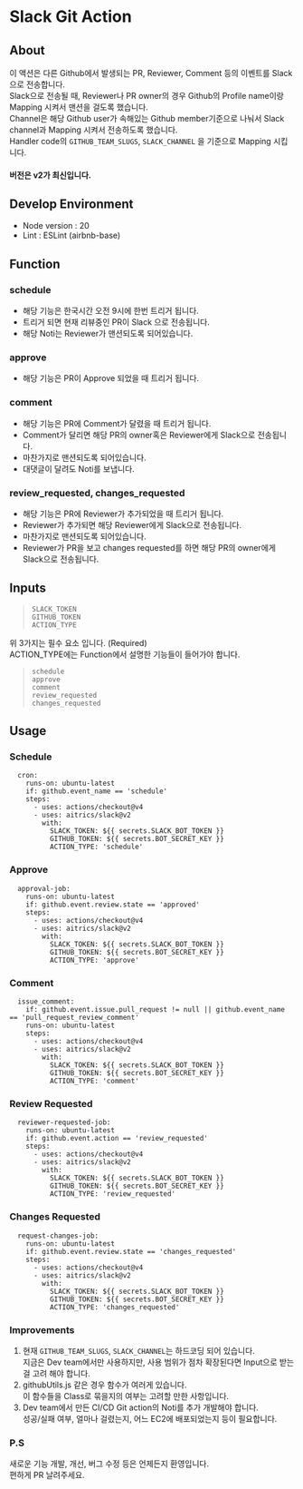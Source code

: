 # Slack Git Action

## About
이 액션은 다른 Github에서 발생되는 PR, Reviewer, Comment 등의 이벤트를 Slack으로 전송합니다.  
Slack으로 전송될 때, Reviewer나 PR owner의 경우 Github의 Profile name이랑 Mapping 시켜서 맨션을 걸도록 했습니다.  
Channel은 해당 Github user가 속해있는 Github member기준으로 나눠서 Slack channel과 Mapping 시켜서 전송하도록 했습니다.  
Handler code의 `GITHUB_TEAM_SLUGS`, `SLACK_CHANNEL` 을 기준으로 Mapping 시킵니다.  

#### 버전은 v2가 최신입니다.

## Develop Environment
- Node version :  20
- Lint : ESLint (airbnb-base)

## Function
### schedule
- 해당 기능은 한국시간 오전 9시에 한번 트리거 됩니다.
- 트리거 되면 현재 리뷰중인 PR이 Slack 으로 전송됩니다.
- 해당 Noti는 Reviewer가 맨션되도록 되어있습니다.

### approve
- 해당 기능은 PR이 Approve 되었을 때 트리거 됩니다.

### comment
- 해당 기능은 PR에 Comment가 달렸을 때 트리거 됩니다.
- Comment가 달리면 해당 PR의 owner혹은 Reviewer에게 Slack으로 전송됩니다.
- 마찬가지로 맨션되도록 되어있습니다.
- 대댓글이 달려도 Noti를 보냅니다.

### review_requested, changes_requested
- 해당 기능은 PR에 Reviewer가 추가되었을 때 트리거 됩니다.
- Reviewer가 추가되면 해당 Reviewer에게 Slack으로 전송됩니다.
- 마찬가지로 맨션되도록 되어있습니다.
- Reviewer가 PR을 보고 changes requested를 하면 해당 PR의 owner에게 Slack으로 전송됩니다.

## Inputs
>```
>SLACK_TOKEN
>GITHUB_TOKEN
>ACTION_TYPE
>```
위 3가지는 필수 요소 입니다. (Required)  
ACTION_TYPE에는 Function에서 설명한 기능들이 들어가야 합니다.
>```
>schedule
>approve
>comment
>review_requested
>changes_requested
>```

## Usage

### Schedule
```
  cron:
    runs-on: ubuntu-latest
    if: github.event_name == 'schedule'
    steps:
      - uses: actions/checkout@v4
      - uses: aitrics/slack@v2
        with:
          SLACK_TOKEN: ${{ secrets.SLACK_BOT_TOKEN }}
          GITHUB_TOKEN: ${{ secrets.BOT_SECRET_KEY }}
          ACTION_TYPE: 'schedule'
```

### Approve
```
  approval-job:
    runs-on: ubuntu-latest
    if: github.event.review.state == 'approved'
    steps:
      - uses: actions/checkout@v4
      - uses: aitrics/slack@v2
        with:
          SLACK_TOKEN: ${{ secrets.SLACK_BOT_TOKEN }}
          GITHUB_TOKEN: ${{ secrets.BOT_SECRET_KEY }}
          ACTION_TYPE: 'approve'
```

### Comment
```
  issue_comment:
    if: github.event.issue.pull_request != null || github.event_name == 'pull_request_review_comment'
    runs-on: ubuntu-latest
    steps:
      - uses: actions/checkout@v4
      - uses: aitrics/slack@v2
        with:
          SLACK_TOKEN: ${{ secrets.SLACK_BOT_TOKEN }}
          GITHUB_TOKEN: ${{ secrets.BOT_SECRET_KEY }}
          ACTION_TYPE: 'comment'
```

### Review Requested
```
  reviewer-requested-job:
    runs-on: ubuntu-latest
    if: github.event.action == 'review_requested'
    steps:
      - uses: actions/checkout@v4
      - uses: aitrics/slack@v2
        with:
          SLACK_TOKEN: ${{ secrets.SLACK_BOT_TOKEN }}
          GITHUB_TOKEN: ${{ secrets.BOT_SECRET_KEY }}
          ACTION_TYPE: 'review_requested'
```

### Changes Requested
```
  request-changes-job:
    runs-on: ubuntu-latest
    if: github.event.review.state == 'changes_requested'
    steps:
      - uses: actions/checkout@v4
      - uses: aitrics/slack@v2
        with:
          SLACK_TOKEN: ${{ secrets.SLACK_BOT_TOKEN }}
          GITHUB_TOKEN: ${{ secrets.BOT_SECRET_KEY }}
          ACTION_TYPE: 'changes_requested'
```

### Improvements
1. 현재 `GITHUB_TEAM_SLUGS`, `SLACK_CHANNEL`는 하드코딩 되어 있습니다.  
   지금은 Dev team에서만 사용하지만, 사용 범위가 점차 확장된다면 Input으로 받는 걸 고려 해야 합니다.
2. githubUtils.js 같은 경우 함수가 여러게 있습니다.  
   이 함수들을 Class로 묶을지의 여부는 고려할 만한 사항입니다.
3. Dev team에서 만든 CI/CD Git action의 Noti를 추가 개발해야 합니다.  
   성공/실패 여부, 얼마나 걸렸는지, 어느 EC2에 배포되었는지 등이 필요합니다.

### P.S
새로운 기능 개발, 개선, 버그 수정 등은 언제든지 환영입니다.  
편하게 PR 날려주세요.